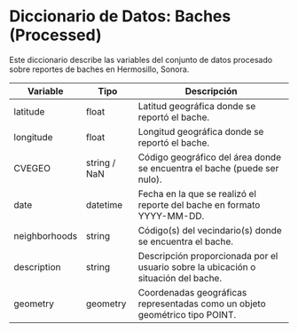 # Diccionario de Datos: Baches (Processed)

Este diccionario describe las variables del conjunto de datos procesado sobre reportes de baches en Hermosillo, Sonora.

| Variable        | Tipo             | Descripción                                                                         |
|-----------------|------------------|-------------------------------------------------------------------------------------|
|  latitude       |  float           | Latitud geográfica donde se reportó el bache.                                       |
|  longitude      |  float           | Longitud geográfica donde se reportó el bache.                                      |
|  CVEGEO         |  string / NaN    | Código geográfico del área donde se encuentra el bache (puede ser nulo).            |
|  date           |  datetime        |  Fecha en la que se realizó el reporte del bache en formato YYYY-MM-DD.             |
|  neighborhoods  |  string          | Código(s) del vecindario(s) donde se encuentra el bache.                            |
|  description    |  string          | Descripción proporcionada por el usuario sobre la ubicación o situación del bache.  |
|  geometry       |  geometry        | Coordenadas geográficas representadas como un objeto geométrico tipo POINT.         |